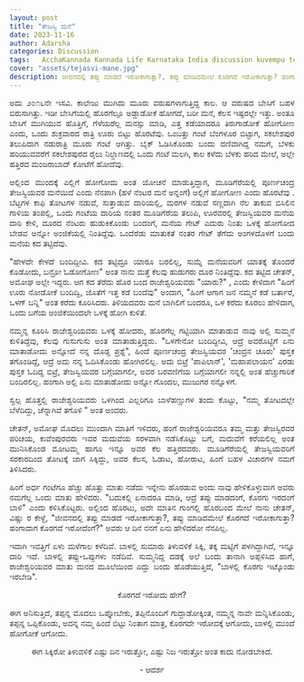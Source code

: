 ```yaml
---
layout: post
title: "ತೇಜಸ್ವಿ ಮನೆ"
date: 2023-11-16
author: Adarsha
categories: Discussion
tags:	AcchaKannada Kannada Life Karnataka India discussion kuvempu tejasvi philosophy regret happy memory travel sakleshpura bikeride
cover: "assets/tejasvi-mane.jpg"
description: ಜೀವನದಲ್ಲಿ ತಪ್ಪು ಮಾಡದೆ ಇರೋಕಾಗುತ್ತಾ?, ತಪ್ಪು ಮಾಡಿದಮೇಲೆ ಕೊರಗದೆ ಇರೋಕಾಗುತ್ತಾ? ಹಂಗಾದಾಗ ಕೊರಗದೆ ಇರೋದೆಂಗೆ?
---
```


<p align = "justify"> ಅದು ೨೦೧೬ನೇ ಇಸವಿ. ಕಾಲೇಜು ಮುಗಿದು ಮೂರು ವರುಷಗಳಾಗುತ್ತಿದ್ದ ಕಾಲ. ಆ ವರುಷದ ಬೇಸಿಗೆ ಬಹಳ ಬಿರುಸಾಗಿತ್ತು. ಇಡೀ ಬೇಸಿಗೆಯಲ್ಲಿ ಹೊರಗೆಲ್ಲೂ ಅಡ್ಡಾಡೋಕೆ ಹೋಗದೆ, ಬರೀ ಮನೆ, ಕೆಲಸ ಇಷ್ಟರಲ್ಲೇ ಇತ್ತು. 
ಅಂತೂ ಬೇಸಿಗೆ ಮುಗಿಯುವ ಹೊತ್ತಿಗೆ, ಗೆಳೆಯರೆಲ್ಲ ಮನಸ್ಸು ಮಾಡಿ, ಎತ್ತ ಕಡೆಯಾದರೂ ತಿರುಗಾಡೋಕೆ ಹೋಗೋಣ ಎಂದು, ಒಂದು ಶುಕ್ರವಾರದ ರಾತ್ರಿ ಊರು ಬಿಟ್ಟು ಹೊರಟೆವು. ಒಂಬತ್ತು ಗಂಟೆ ಬೆಂಗಳೂರ ಬಿಟ್ಟಾಗ,
ಸಕಲೇಶಪುರ ತಲುಪಿದಾಗ ನಡುರಾತ್ರಿ ಮೂರು ಗಂಟೆ ಆಗಿತ್ತು. ಬೈಕ್ ಓಡಿಸಿಕೊಂಡು ಬಂದು ದಣಿವಾಗಿದ್ದ ನಮಗೆ, ಬೆಳಕು ಹರಿಯುವವರೆಗೆ ಸಕಲೇಶಪುರದ ರೈಲು ನಿಲ್ದಾಣದಲ್ಲಿ ಒಂದು ಗಂಟೆ ಮಲಗಿ, ಕಾಲ ಕಳೆದು ಬೆಳಕು ಹರಿದ ಮೇಲೆ, ಅಲ್ಲೇ ಹತ್ತಿರದ ಮಂಜರಾಬಾದ್ ಕೋಟೆಗೆ ಹೋದೆವು. </p>

<p align = "justify"> ಅಲ್ಲಿಂದ ಮುಂದಕ್ಕೆ ಎಲ್ಲಿಗೆ ಹೋಗೋದು ಅಂತ ಯೋಚನೆ ಮಾಡುತ್ತಿದ್ದಾಗ, ಮೂಡಿಗೆರೆಯಲ್ಲಿ ಪೂರ್ಣಚಂದ್ರ ತೇಜಸ್ವಿಯವರ ಮನೆಯಿದೆ ಎಂದು ನೆನಪಾಗಿ (ಹಳೆ ನೆಂಟರ ಮನೆ ಅನ್ನಂಗೆ) ಅಲ್ಲಿಗೆ ಹೋಗೋಣ ಎಂದು ಹೊರಟೆವು . ಬೆಟ್ಟಗಳ ಕಾಫಿ ತೋಟಗಳ ನಡುವೆ, ಸುತ್ತಾಡುವ ದಾರಿಯಲ್ಲಿ, ಮರಗಳ ನಡುವೆ ಸಣ್ಣದಾಗಿ ನೆಲ ತಾಕುವ ಬಿಸಿಲಿನ ಗಾಳಿಯ ತಂಪಲ್ಲಿ, ಒಂದು ಗಂಟೆಯ ದಾರಿಯ ನಂತರ ಮೂಡಿಗೆರೆಯ ತಲುಪಿ, ಊರವರಲ್ಲಿ ತೇಜಸ್ವಿಯವರ ಮನೆಯ ದಾರಿ ಕೇಳಿ, ದೂರದ ನೆಂಟರು ಹುಡುಕಿಕೊಂಡು ಬಂದಂಗೆ, ಮನೆಯ ಗೇಟ್ ಎದುರು ನಿಂತು ಒಳಕ್ಕೆ ಹೋಗೋದ ಬೇಡವ ಅನ್ನೋ ಅಂಜಿಕೆಯಲ್ಲಿ ನಿಂತಿದ್ದೆವು. ಒಂದೆರೆಡು ಮಾತುಕತೆ ನಂತರ ಗೇಟ್ ತೆಗೆದು ಅಂಗಳದೊಳಗೆ ಬಂದು ಮನೆಯ ಕದ ತಟ್ಟಿದೆವು. </p>

<p align = "justify"> "ಹೇಳದೇ ಕೇಳದೆ ಬಂದಿದ್ದೀವಿ. ಕದ ತಟ್ಟಿದ್ರೂ ಯಾರೂ ಬರಲಿಲ್ಲ, ಸುಮ್ನೆ ಮನೆಯವರಿಗೆ ಯಾತಕ್ಕೆ ತೊಂದರೆ ಕೊಡೋದು, ಬನ್ರೋ ಓಡೋಗೋಣ" ಅಂತ ನಾನು ಮತ್ತೆ ಕೆಲವು ಹುಡುಗರು ದೂರ ನಿಂತಿದ್ದೆವು. ಕದ ತಟ್ಟಿದ ಚೇತನ್, ಅಮೋಘ ಅಲ್ಲೇ ಇದ್ದರು. ಆಗ ಕದ ತೆರೆದು ಹೊರ ಬಂದ ರಾಜೇಶ್ವರಿಯವರು "ಯಾರು?" , ಎಂದು ಕೇಳಿದಾಗ "ಹಿಂಗೆ ಊರು ನೋಡೋಕೆ ಬಂದಿದ್ವಿ, ಜೊತೆಗೆ ಇತ್ತ ಕಡೆ ಬಂದೆವು" ಅಂದಾಗ, "ಹಿಂಗೆ ಆಗಾಗ ಜನ ನಮ್ಮನೆ ಕಡೆ ಬರ್ತಾರೆ, ಒಳಗ್ ಬನ್ನಿ" ಅಂತ ಕರೆದು ಕೂರಿಸಿದರು. ತಿಳಿಯದವರು ಮನೆ ಬಾಗಿಲಿಗೆ ಬಂದರೂ, ಒಳ ಕರೆದು ಕೂರಲು ಹೇಳಿದಾಗ, ಒಂದು ಬಗೆಯ ಅಂಜಿಕೆಯಿಂದಲೇ ಒಳಕ್ಕೆ ಹೋಗಿ ಕುಳಿತೆ. </p>

<p align = "justify"> ನಮ್ಮನ್ನ ಕೂರಿಸಿ ರಾಜೇಶ್ವರಿಯವರು ಒಳಕ್ಕೆ ಹೋದರು, ಹೊರಗೆಲ್ಲ ಗಟ್ಟಿಯಾಗಿ ಮಾತಾಡುವ ನಾವು ಅಲ್ಲಿ ಸುಮ್ಮನೆ ಕುಳಿತಿದ್ದೆವು, ಕೆಲವು ಗುಸುಗುಸು ಅಂತ ಮಾತಾಡುತ್ತಿದ್ದರು. "ಒಳಗೇನೋ ಬಂದಿದ್ದೀವಿ, ಆದ್ರೆ ಅವರೊಟ್ಟಿಗೆ ಏನು ಮಾತಾಡೋದು ಅನ್ನೋದೆ ನನ್ನ ದೊಡ್ಡ ಪ್ರಶ್ನೆ", ಹಿಂದೆ ಪೂರ್ಣಚಂದ್ರ ತೇಜಸ್ವಿಯವರ 'ಚಂದ್ರನ ಚೂರು' ಪುಸ್ತಕ ತಗೊಂಡಿದ್ದೆ, ಆದ್ರೆ ಅದು ನನ್ನ ಓದಿಸಿಕೊಂಡು ಹೋಗಿರಲಿಲ್ಲ. ಅದು ಬಿಟ್ರೆ 'ಪಾಪಿಲಾನ್', 'ಮಹಾಪಲಾಯನ' ಎರಡು ಪುಸ್ತಕ ಓದಿದ್ದ ಬಿಟ್ರೆ, ತೇಜಸ್ವಿಯವರ ಬಗ್ಗೆಯಾಗಲೀ, ಅವರ ಬರವಣಿಗೆಯ ಬಗ್ಗೆಯಾಗಲೀ ನನ್ನಲ್ಲಿ ಅಂತ ಹೆಚ್ಚುಗಾರಿಕೆ ಬಂದಿರಲಿಲ್ಲ. ಹಂಗಾಗಿ ಅಲ್ಲಿ ಏನು ಮಾತಾಡೋದು ಅನ್ನೋ ಗೊಂದಲ, ಮುಜುಗರ ನನ್ನೊಳಗೆ. </p>

<p align = "justify"> ಸ್ವಲ್ಪ ಹೊತ್ತಲ್ಲಿ ರಾಜೇಶ್ವರಿಯವರು ಒಳಗಿಂದ ಎಲ್ಲರಿಗೂ ಬಾಳೆಹಣ್ಣುಗಳ ತಂದು ಕೊಟ್ಟು, "ನಮ್ಮ ತೋಟದಲ್ಲೇ ಬೆಳೆದಿದ್ದು, ಚೆನ್ನಾಗಿವೆ ತಗೊಳಿ " ಅಂತ ಅಂದರು. </p>

 <p align = "justify"> ಚೇತನ್, ಅಮೋಘ ಮೊದಲು ಮುಂದಾಗಿ ಮಾತಿಗೆ ಇಳಿದರು, ಹಂಗೆ ರಾಜೇಶ್ವರಿಯವರೂ ತಮ್ಮ ಮತ್ತು ತೇಜಸ್ವಿರವರ ಪರಿಚಯ, ಕುವೆಂಪುರವರು ಇವರ ಮದುವೆಯ ಸರಳವಾಗಿ ನಡೆಸಿಕೊಟ್ಟು ಬಗೆ, ಮದುವೆಗೆ ಕರೆಯಲಿಲ್ಲ ಅಂತ ಮುನಿಸಿಕೊಂಡ ಮೋಟಮ್ಮ ಹಾಗೂ ಇನ್ನೂ ಅವರ ಕೆಲ ಹತ್ತಿರದವರು. ಮೂಡಿಗೆರೆಯಲ್ಲಿ ತೇಜಸ್ವಿಯವರಿಗೆ ಸರಕಾರದಿಂದ ತೋಟಕ್ಕೆ ಜಾಗ ಸಿಕ್ಕಿದ್ದು, ಅವರ ಕೆಲಸ, ಓಡಾಟ, ಹೋರಾಟ, ಹಿಂಗೆ ಬಹಳ ವಿಚಾರಗಳ ನಮಗೆ ತಿಳಿಸಿದರು. </p>

<p align = "justify"> ಹಿಂಗೆ ಅರ್ಧ ಗಂಟೆಗೂ ಹೆಚ್ಚು ಹೊತ್ತು ಮಾತು ನಡೆದು ಇನ್ನೇನು ಹೊರಡುವ ಅಂದು ನಾವು ಹೇಳಿಕೊಳ್ಳುವಾಗ ಅವರು ನಮಗೆಲ್ಲ ಒಂದು ಮಾತು ಹೇಳಿದರು. "ಬದುಕಲ್ಲಿ ಏನಾದರೂ ಮಾಡಿ, ಆದ್ರೆ ತಪ್ಪು ಮಾಡದಂಗೆ, ಕೊರಗು ಇರದಂಗೆ ಬಾಳಿ" ಎಂದು ಕಳಿಸಿಕೊಟ್ಟರು.
ಅಲ್ಲಿಂದ ಹೊರಟು, ಅದೇ ಮಾತಿನ ಗುಂಗಲ್ಲಿ ಹೊರಬಂದ ಮೇಲೆ ನಾನು ಚೇತನ್, ವಿಷ್ಣು ರ ಕೇಳ್ದೆ, "ಜೀವನದಲ್ಲಿ ತಪ್ಪು ಮಾಡದೆ ಇರೋಕಾಗುತ್ತಾ?, ತಪ್ಪು ಮಾಡಿದಮೇಲೆ ಕೊರಗದೆ ಇರೋಕಾಗುತ್ತಾ? ಹಂಗಾದಾಗ ಕೊರಗದೆ ಇರೋದೆಂಗೆ?" ಅವರು ಆ ದಿನ ನನಗೆ ಏನು ಹೇಳಿದರೋ ನೆನಪಿಲ್ಲ. </p>

<p align = "justify"> ಇದಾಗಿ ಇವತ್ತಿಗೆ ಏಳು ಮಳೆಗಾಲ ಕಳೆದಿವೆ. ಬಾಳಲ್ಲಿ ಸುಮಾರು ತಿಳುವಳಿಕೆ ಸಿಕ್ಕಿ, ತಕ್ಕ ಮಟ್ಟಿಗೆ ಪಳಗಿದ್ದಾಗಿದೆ, ಇನ್ನೂ ದಾರಿ ಇದೆ. ಬಾಳಲ್ಲಿ ತಪ್ಪು-ಒಪ್ಪುಗಳು ನಡೆದಿವೆ. ಸುಮ್ಮನಿದ್ದ ದಡಕ್ಕೆ ಅಲೆ ಬಂದು ತಾನಾಗಿ ಅಪ್ಪಳಿಸಿದ ಹಾಗೆ, ರಾಜೇಶ್ವರಿಯವರ ಮಾತು ಮನದ ಮೂಲೆಯಿಂದ ಎದ್ದು ಬಂದು ಹೊಡೆಯುತ್ತಿದೆ, "ಬಾಳಲ್ಲಿ ಕೊರಗು ಇಟ್ಕೊಂಡು ಇರಬೇಡಿ". </p>

<p align = "center"> ಕೊರಗದೆ ಇರೋದು ಹೇಗೆ? </p>
<p align = "justify"> ಈಗ ಅನಿಸುತ್ತಿದೆ, ತಪ್ಪನ್ನ ಮೊದಲು ಒಪ್ಕೋಬೇಕು, ತಪ್ಪಿನೊಂದಿಗೆ ಗುದ್ದಾಡೋಕ್ಕಿಂತ, ನಮ್ಮನ್ನ ನಾವೇ ಮನ್ನಿಸಿಕೊಂಡು, ತಪ್ಪನ್ನ ಒಪ್ಪಿಕೊಂಡು, 
ಅದನ್ನ ನಮ್ಮ ಹಿಂದೆ ಬಿಟ್ಟು ನಿಂತಾಗ ಮಾತ್ರ, ಕೊರಗದೇ ಇರೋದಕ್ಕೆ ಆಗೋದು, ಬಾಳಲ್ಲಿ ಮುಂದೆ ಹೋಗೋಕೆ ಆಗೋದು. </p>

<p align = "center"> ಈಗ ಸಿಕ್ಕಿರೋ ತಿಳುವಳಿಕೆ ಎಷ್ಟು ದಿನ ಇರುತ್ತೋ, ಎಷ್ಟು ನಿಜ ಇರುತ್ತೋ ಅಂತ ಕಾದು ನೋಡಬೇಕಿದೆ. </p>

<p align = "center"> - ಆದರ್ಶ </p>
